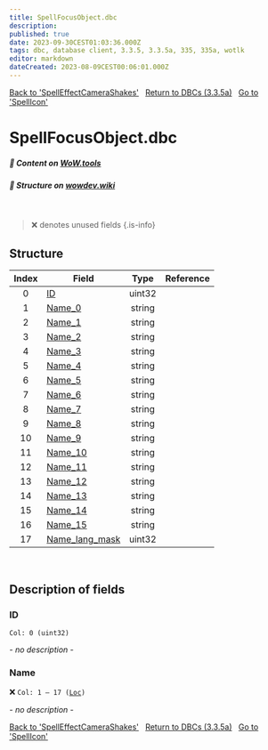 ```yaml
---
title: SpellFocusObject.dbc
description:
published: true
date: 2023-09-30CEST01:03:36.000Z
tags: dbc, database client, 3.3.5, 3.3.5a, 335, 335a, wotlk
editor: markdown
dateCreated: 2023-08-09CEST00:06:01.000Z
---
```

<a href="https://trinitycore.info/files/DBC/335/spelleffectcamerashakes" class="mt-5 v-btn v-btn--depressed v-btn--flat v-btn--outlined theme--light v-size--default darkblue--text text--lighten-3"><span class="v-btn__content"><i aria-hidden="true" class="v-icon notranslate v-icon--left mdi mdi-arrow-left theme--light"></i><span>Back to 'SpellEffectCameraShakes'</span></span></a>&nbsp;&nbsp;&nbsp;<a href="https://trinitycore.info/files/DBC/335/DBC" class="mt-5 v-btn v-btn--depressed v-btn--flat v-btn--outlined theme--light v-size--default darkblue--text text--lighten-3"><span class="v-btn__content"><i aria-hidden="true" class="v-icon notranslate v-icon--left mdi mdi-home-outline theme--light"></i><span>Return to DBCs (3.3.5a)</span></span></a>&nbsp;&nbsp;&nbsp;<a href="https://trinitycore.info/files/DBC/335/spellicon" class="mt-5 v-btn v-btn--depressed v-btn--flat v-btn--outlined theme--light v-size--default darkblue--text text--lighten-3"><span class="v-btn__content"><span>Go to 'SpellIcon'</span><i aria-hidden="true" class="v-icon notranslate v-icon--right mdi mdi-arrow-right theme--light"></i></span></a>

# SpellFocusObject.dbc
##### :open_book: Content on [WoW.tools](https://wow.tools/dbc/?dbc=spellfocusobject&build=3.3.5.12340)
##### :pencil: Structure on [wowdev.wiki](https://wowdev.wiki/DB/SpellFocusObject)
&nbsp;

> :x: denotes unused fields
{.is-info}


## Structure

| Index | Field | Type | Reference |
| :---: | --- | :---: | --- |
| 0 | [ID](#id-alt) | uint32 |  |
| 1 | [Name_0](#name-alt) | string |  |
| 2 | [Name_1](#name-alt) | string |  |
| 3 | [Name_2](#name-alt) | string |  |
| 4 | [Name_3](#name-alt) | string |  |
| 5 | [Name_4](#name-alt) | string |  |
| 6 | [Name_5](#name-alt) | string |  |
| 7 | [Name_6](#name-alt) | string |  |
| 8 | [Name_7](#name-alt) | string |  |
| 9 | [Name_8](#name-alt) | string |  |
| 10 | [Name_9](#name-alt) | string |  |
| 11 | [Name_10](#name-alt) | string |  |
| 12 | [Name_11](#name-alt) | string |  |
| 13 | [Name_12](#name-alt) | string |  |
| 14 | [Name_13](#name-alt) | string |  |
| 15 | [Name_14](#name-alt) | string |  |
| 16 | [Name_15](#name-alt) | string |  |
| 17 | [Name_lang_mask](#name-alt) | uint32 |  |
&nbsp;
## Description of fields

### ID <!-- {#id-alt} -->
<code>Col: 0 (uint32)</code>

*- no description -*
&nbsp;

### Name <!-- {#name-alt} -->
:x: <code>Col: 1 &ndash; 17 ([Loc](/how-to/localization))</code>

*- no description -*
&nbsp;

<a href="https://trinitycore.info/files/DBC/335/spelleffectcamerashakes" class="mt-5 v-btn v-btn--depressed v-btn--flat v-btn--outlined theme--light v-size--default darkblue--text text--lighten-3"><span class="v-btn__content"><i aria-hidden="true" class="v-icon notranslate v-icon--left mdi mdi-arrow-left theme--light"></i><span>Back to 'SpellEffectCameraShakes'</span></span></a>&nbsp;&nbsp;&nbsp;<a href="https://trinitycore.info/files/DBC/335/DBC" class="mt-5 v-btn v-btn--depressed v-btn--flat v-btn--outlined theme--light v-size--default darkblue--text text--lighten-3"><span class="v-btn__content"><i aria-hidden="true" class="v-icon notranslate v-icon--left mdi mdi-home-outline theme--light"></i><span>Return to DBCs (3.3.5a)</span></span></a>&nbsp;&nbsp;&nbsp;<a href="https://trinitycore.info/files/DBC/335/spellicon" class="mt-5 v-btn v-btn--depressed v-btn--flat v-btn--outlined theme--light v-size--default darkblue--text text--lighten-3"><span class="v-btn__content"><span>Go to 'SpellIcon'</span><i aria-hidden="true" class="v-icon notranslate v-icon--right mdi mdi-arrow-right theme--light"></i></span></a>
